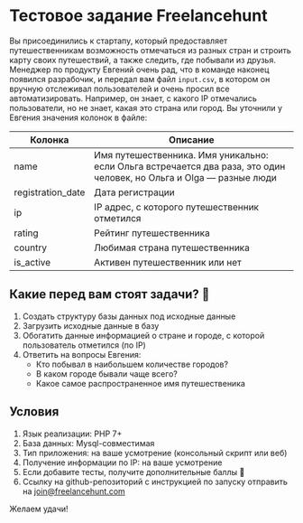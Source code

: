 # Тестовое задание Freelancehunt

Вы присоединились к стартапу, который предоставляет путешественникам возможность отмечаться из разных стран 
и строить карту своих путешествий, а также следить, где побывали из друзья.  
Менеджер по продукту Евгений очень рад, что в команде наконец появился разрабочик, и передал вам файл `input.csv`, 
в котором он вручную отслеживал пользователей и очень просил все автоматизировать. Например, он знает, с какого IP 
отмечались пользователи, но не знает, какая это страна или город.
Вы уточнили у Евгения значения колонок в файле: 

| Колонка            | Описание                                                                                       |
|--------------------|------------------------------------------------------------------------------------------------|
|  name              | Имя путешественника. Имя уникально: если Ольга встречается два раза, это один человек, но Ольга и Olga — разные люди |
|  registration_date | Дата регистрации                                                                               |
|  ip                | IP адрес, с которого путешественник отметился                                                  |
|  rating            | Рейтинг путешественника                                                                        | 
|  country           | Любимая страна путешественника                                                                                         |
|  is_active         | Активен путешественник или нет                                                                 |

## Какие перед вам стоят задачи? 🧠

1. Создать структуру базы данных под исходные данные
2. Загрузить исходные данные в базу
3. Обогатить данные информацией о стране и городе, с которой пользователь отметился (по IP)
4. Ответить на вопросы Евгения:
    * Кто побывал в наибольшем количестве городов?
    * В каком городе бывали чаще всего? 
    * Какое самое распространенное имя путешественика

## Условия

1. Язык реализации: PHP 7+
2. База данных: Mysql-совместимая
3. Тип приложения: на ваше усмотрение (консольный скрипт или веб)
4. Получение информации по IP: на ваше усмотрение
5. Если добавите тесты, получите дополнительные баллы 🏅
6. Ссылку на github-репозиторий с инструкцией по запуску отправить на join@freelancehunt.com

Желаем удачи!
